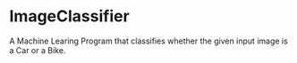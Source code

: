 # ImageClassifier
A Machine Learing Program that classifies whether the given input image is a Car or a Bike.
